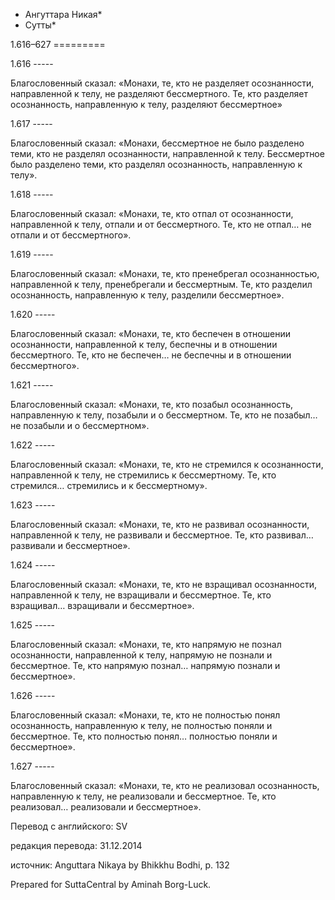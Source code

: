 * Ангуттара Никая*
* Сутты*

1\.616–627
\=\=\=\=\=\=\=\=\=

1\.616
\-\-\-\-\-

Благословенный сказал: «Монахи, те, кто не разделяет осознанности, направленной к телу, не разделяют бессмертного\. Те, кто разделяет осознанность, направленную к телу, разделяют бессмертное»

1\.617
\-\-\-\-\-

Благословенный сказал: «Монахи, бессмертное не было разделено теми, кто не разделял осознанности, направленной к телу\. Бессмертное было разделено теми, кто разделял осознанность, направленную к телу»\.

1\.618
\-\-\-\-\-

Благословенный сказал: «Монахи, те, кто отпал от осознанности, направленной к телу, отпали и от бессмертного\. Те, кто не отпал… не отпали и от бессмертного»\.

1\.619
\-\-\-\-\-

Благословенный сказал: «Монахи, те, кто пренебрегал осознанностью, направленной к телу, пренебрегали и бессмертным\. Те, кто разделил осознанность, направленную к телу, разделили бессмертное»\.

1\.620
\-\-\-\-\-

Благословенный сказал: «Монахи, те, кто беспечен в отношении осознанности, направленной к телу, беспечны и в отношении бессмертного\. Те, кто не беспечен… не беспечны и в отношении бессмертного»\.

1\.621
\-\-\-\-\-

Благословенный сказал: «Монахи, те, кто позабыл осознанность, направленную к телу, позабыли и о бессмертном\. Те, кто не позабыл… не позабыли и о бессмертном»\.

1\.622
\-\-\-\-\-

Благословенный сказал: «Монахи, те, кто не стремился к осознанности, направленной к телу, не стремились к бессмертному\. Те, кто стремился… стремились и к бессмертному»\.

1\.623
\-\-\-\-\-

Благословенный сказал: «Монахи, те, кто не развивал осознанности, направленной к телу, не развивали и бессмертное\. Те, кто развивал… развивали и бессмертное»\.

1\.624
\-\-\-\-\-

Благословенный сказал: «Монахи, те, кто не взращивал осознанности, направленной к телу, не взращивали и бессмертное\. Те, кто взращивал… взращивали и бессмертное»\.

1\.625
\-\-\-\-\-

Благословенный сказал: «Монахи, те, кто напрямую не познал осознанности, направленной к телу, напрямую не познали и бессмертное\. Те, кто напрямую познал… напрямую познали и бессмертное»\.

1\.626
\-\-\-\-\-

Благословенный сказал: «Монахи, те, кто не полностью понял осознанность, направленную к телу, не полностью поняли и бессмертное\. Те, кто полностью понял… полностью поняли и бессмертное»\.

1\.627
\-\-\-\-\-

Благословенный сказал: «Монахи, те, кто не реализовал осознанность, направленную к телу, не реализовали и бессмертное\. Те, кто реализовал… реализовали и бессмертное»\.

Перевод с английского: SV

редакция перевода: 31\.12\.2014

источник: Anguttara Nikaya by Bhikkhu Bodhi, p\. 132

Prepared for SuttaCentral by Aminah Borg\-Luck\.